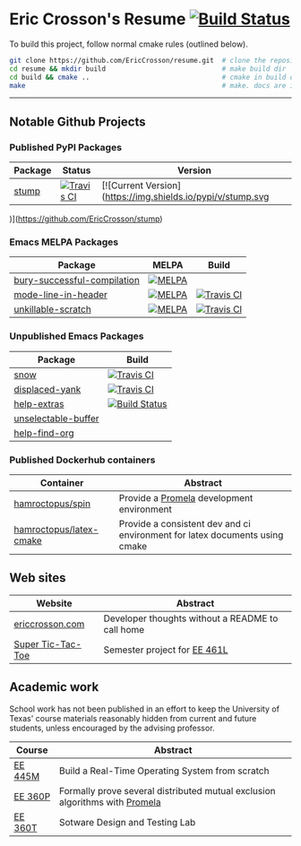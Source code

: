 Eric Crosson's Resume [![Build Status](https://travis-ci.org/EricCrosson/resume.svg?branch=master)](https://travis-ci.org/EricCrosson/resume)
=====================

To build this project, follow normal cmake rules (outlined below).

```sh
git clone https://github.com/EricCrosson/resume.git  # clone the repository
cd resume && mkdir build                             # make build dir
cd build && cmake ..                                 # cmake in build dir
make                                                 # make. docs are in doc-bin 
```

---

Notable Github Projects
-----------------------

### Published PyPI Packages
Package|Status|Version
---|---|---
[stump](https://github.com/EricCrosson/stump) | [![Travis CI](https://travis-ci.org/EricCrosson/stump.svg?branch=master)](https://travis-ci.org/EricCrosson/stump) | [![Current Version](https://img.shields.io/pypi/v/stump.svg
)](https://github.com/EricCrosson/stump)


### Emacs MELPA Packages
Package|MELPA|Build|
---|---|---
[bury-successful-compilation](https://github.com/EricCrosson/bury-successful-compilation)| [![MELPA](http://melpa.org/packages/bury-successful-compilation-badge.svg)](http://melpa.org/#/bury-successful-compilation)|
[mode-line-in-header](https://github.com/EricCrosson/mode-line-in-header) | [![MELPA](http://melpa.org/packages/mode-line-in-header-badge.svg)](http://melpa.org/#/mode-line-in-header)|[![Travis CI](https://travis-ci.org/EricCrosson/mode-line-in-header.svg)](https://travis-ci.org/EricCrosson/mode-line-in-header)
[unkillable-scratch](https://github.com/EricCrosson/unkillable-scratch) |[![MELPA](http://melpa.org/packages/unkillable-scratch-badge.svg)](http://melpa.org/#/unkillable-scratch)|[![Travis CI](https://travis-ci.org/EricCrosson/unkillable-scratch.svg?branch=master)](https://travis-ci.org/EricCrosson/unkillable-scratch) 

### Unpublished Emacs Packages
Package|Build
---|---
[snow](https://github.com/EricCrosson/snow) |[![Travis CI](https://travis-ci.org/EricCrosson/snow.svg)](https://travis-ci.org/EricCrosson/snow)
[displaced-yank](https://github.com/EricCrosson/displaced-yank) |[![Travis CI](https://travis-ci.org/EricCrosson/displaced-yank.svg)](https://travis-ci.org/EricCrosson/displaced-yank)
[help-extras](https://github.com/EricCrosson/help-extras) |[![Build Status](https://travis-ci.org/EricCrosson/help-extras.svg)](https://travis-ci.org/EricCrosson/help-extras)
[unselectable-buffer](https://github.com/EricCrosson/unselectable-buffer)|
[help-find-org](https://github.com/EricCrosson/help-find-org)|

### Published Dockerhub containers

Container|Abstract|
---|---
[hamroctopus/spin] | Provide a [Promela] development environment
[hamroctopus/latex-cmake] | Provide a consistent dev and ci environment for latex documents using cmake

Web sites
---------

|Website|Abstract|
|-------|--------|
|[ericcrosson.com](ericcrosson.com)|Developer thoughts without a README to call home|
|[Super Tic-Tac-Toe](http://sttt.r2labs.us/)|Semester project for [EE 461L]|

Academic work
-------------

School work has not been published in an effort to keep the University of Texas'
course materials reasonably hidden from current and future students, unless
encouraged by the advising professor.

|   Course  | Abstract |
|-----------|----------|
| [EE 445M] | Build a Real-Time Operating System from scratch |
| [EE 360P] | Formally prove several distributed mutual exclusion algorithms with [Promela] |
| [EE 360T] | Sotware Design and Testing Lab |


  [EE 461L]: http://www.ece.utexas.edu/undergraduate/courses/461l
  [EE 445M]: https://github.com/hershic/ee445m-labs
  [EE 360P]: https://github.com/stormosson/camelot
  [EE 360T]: https://github.com/EricCrosson/EE-360T
  [Promela]: https://en.m.wikipedia.org/wiki/Promela
  [hamroctopus/latex-cmake]: https://hub.docker.com/r/hamroctopus/latex-cmake/
  [hamroctopus/spin]: https://hub.docker.com/r/hamroctopus/spin/
